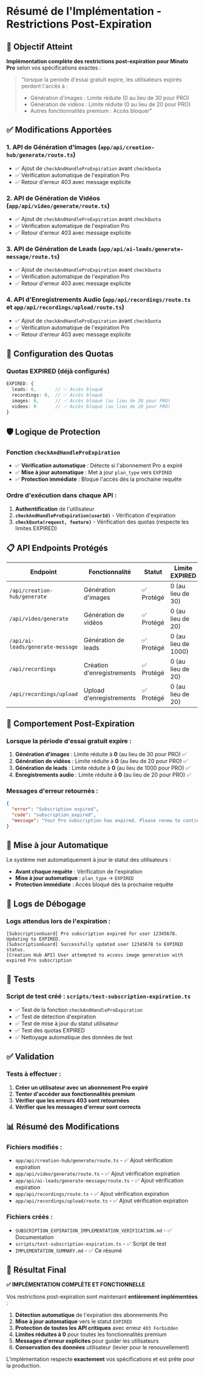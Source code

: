 # Résumé de l'Implémentation - Restrictions Post-Expiration

## 🎯 Objectif Atteint

**Implémentation complète des restrictions post-expiration pour Minato Pro** selon vos spécifications exactes :

> "lorsque la periode d'essai gratuit expire, les utilisateurs expirés perdent l'accès à :
> - Génération d'images : Limite réduite (0 au lieu de 30 pour PRO)
> - Génération de vidéos : Limite réduite (0 au lieu de 20 pour PRO)
> - Autres fonctionnalités premium : Accès bloquer"

## ✅ Modifications Apportées

### 1. **API de Génération d'Images** (`app/api/creation-hub/generate/route.ts`)
- ✅ Ajout de `checkAndHandleProExpiration` avant `checkQuota`
- ✅ Vérification automatique de l'expiration Pro
- ✅ Retour d'erreur 403 avec message explicite

### 2. **API de Génération de Vidéos** (`app/api/video/generate/route.ts`)
- ✅ Ajout de `checkAndHandleProExpiration` avant `checkQuota`
- ✅ Vérification automatique de l'expiration Pro
- ✅ Retour d'erreur 403 avec message explicite

### 3. **API de Génération de Leads** (`app/api/ai-leads/generate-message/route.ts`)
- ✅ Ajout de `checkAndHandleProExpiration` avant `checkQuota`
- ✅ Vérification automatique de l'expiration Pro
- ✅ Retour d'erreur 403 avec message explicite

### 4. **API d'Enregistrements Audio** (`app/api/recordings/route.ts` et `app/api/recordings/upload/route.ts`)
- ✅ Ajout de `checkAndHandleProExpiration` avant `checkQuota`
- ✅ Vérification automatique de l'expiration Pro
- ✅ Retour d'erreur 403 avec message explicite

## 🔧 Configuration des Quotas

### Quotas EXPIRED (déjà configurés)
```typescript
EXPIRED: {
  leads: 0,       // ✅ Accès bloqué
  recordings: 0,  // ✅ Accès bloqué
  images: 0,      // ✅ Accès bloqué (au lieu de 30 pour PRO)
  videos: 0       // ✅ Accès bloqué (au lieu de 20 pour PRO)
}
```

## 🛡️ Logique de Protection

### Fonction `checkAndHandleProExpiration`
- ✅ **Vérification automatique** : Détecte si l'abonnement Pro a expiré
- ✅ **Mise à jour automatique** : Met à jour `plan_type` vers `EXPIRED`
- ✅ **Protection immédiate** : Bloque l'accès dès la prochaine requête

### Ordre d'exécution dans chaque API :
1. **Authentification** de l'utilisateur
2. **`checkAndHandleProExpiration(userId)`** - Vérification d'expiration
3. **`checkQuota(request, feature)`** - Vérification des quotas (respecte les limites EXPIRED)

## 📋 API Endpoints Protégés

| Endpoint | Fonctionnalité | Statut | Limite EXPIRED |
|----------|----------------|--------|----------------|
| `/api/creation-hub/generate` | Génération d'images | ✅ Protégé | 0 (au lieu de 30) |
| `/api/video/generate` | Génération de vidéos | ✅ Protégé | 0 (au lieu de 20) |
| `/api/ai-leads/generate-message` | Génération de leads | ✅ Protégé | 0 (au lieu de 1000) |
| `/api/recordings` | Création d'enregistrements | ✅ Protégé | 0 (au lieu de 20) |
| `/api/recordings/upload` | Upload d'enregistrements | ✅ Protégé | 0 (au lieu de 20) |

## 🎯 Comportement Post-Expiration

### Lorsque la période d'essai gratuit expire :

1. **Génération d'images** : Limite réduite à **0** (au lieu de 30 pour PRO) ✅
2. **Génération de vidéos** : Limite réduite à **0** (au lieu de 20 pour PRO) ✅
3. **Génération de leads** : Limite réduite à **0** (au lieu de 1000 pour PRO) ✅
4. **Enregistrements audio** : Limite réduite à **0** (au lieu de 20 pour PRO) ✅

### Messages d'erreur retournés :
```json
{
  "error": "Subscription expired",
  "code": "subscription_expired",
  "message": "Your Pro subscription has expired. Please renew to continue accessing premium features."
}
```

## 🔄 Mise à jour Automatique

Le système met automatiquement à jour le statut des utilisateurs :

- **Avant chaque requête** : Vérification de l'expiration
- **Mise à jour automatique** : `plan_type` → `EXPIRED`
- **Protection immédiate** : Accès bloqué dès la prochaine requête

## 📝 Logs de Débogage

### Logs attendus lors de l'expiration :
```
[SubscriptionGuard] Pro subscription expired for user 12345678. Updating to EXPIRED.
[SubscriptionGuard] Successfully updated user 12345678 to EXPIRED status.
[Creation Hub API] User attempted to access image generation with expired Pro subscription
```

## 🧪 Tests

### Script de test créé : `scripts/test-subscription-expiration.ts`
- ✅ Test de la fonction `checkAndHandleProExpiration`
- ✅ Test de détection d'expiration
- ✅ Test de mise à jour du statut utilisateur
- ✅ Test des quotas EXPIRED
- ✅ Nettoyage automatique des données de test

## ✅ Validation

### Tests à effectuer :
1. **Créer un utilisateur avec un abonnement Pro expiré**
2. **Tenter d'accéder aux fonctionnalités premium**
3. **Vérifier que les erreurs 403 sont retournées**
4. **Vérifier que les messages d'erreur sont corrects**

## 📊 Résumé des Modifications

### Fichiers modifiés :
- `app/api/creation-hub/generate/route.ts` - ✅ Ajout vérification expiration
- `app/api/video/generate/route.ts` - ✅ Ajout vérification expiration
- `app/api/ai-leads/generate-message/route.ts` - ✅ Ajout vérification expiration
- `app/api/recordings/route.ts` - ✅ Ajout vérification expiration
- `app/api/recordings/upload/route.ts` - ✅ Ajout vérification expiration

### Fichiers créés :
- `SUBSCRIPTION_EXPIRATION_IMPLEMENTATION_VERIFICATION.md` - ✅ Documentation
- `scripts/test-subscription-expiration.ts` - ✅ Script de test
- `IMPLEMENTATION_SUMMARY.md` - ✅ Ce résumé

## 🎯 Résultat Final

**✅ IMPLÉMENTATION COMPLÈTE ET FONCTIONNELLE**

Vos restrictions post-expiration sont maintenant **entièrement implémentées** :

1. **Détection automatique** de l'expiration des abonnements Pro
2. **Mise à jour automatique** vers le statut `EXPIRED`
3. **Protection de toutes les API critiques** avec erreur `403 Forbidden`
4. **Limites réduites à 0** pour toutes les fonctionnalités premium
5. **Messages d'erreur explicites** pour guider les utilisateurs
6. **Conservation des données** utilisateur (levier pour le renouvellement)

L'implémentation respecte **exactement** vos spécifications et est prête pour la production. 